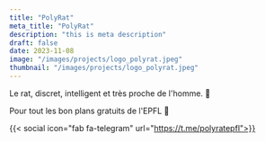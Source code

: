 ```yaml
---
title: "PolyRat"
meta_title: "PolyRat"
description: "this is meta description"
draft: false
date: 2023-11-08
image: "/images/projects/logo_polyrat.jpeg"
thumbnail: "/images/projects/logo_polyrat.jpeg"
---
```


Le rat, discret, intelligent et très proche de l'homme. 🐀

Pour tout les bon plans gratuits de l'EPFL 🧀

{{< social icon="fab fa-telegram" url="https://t.me/polyratepfl">}}